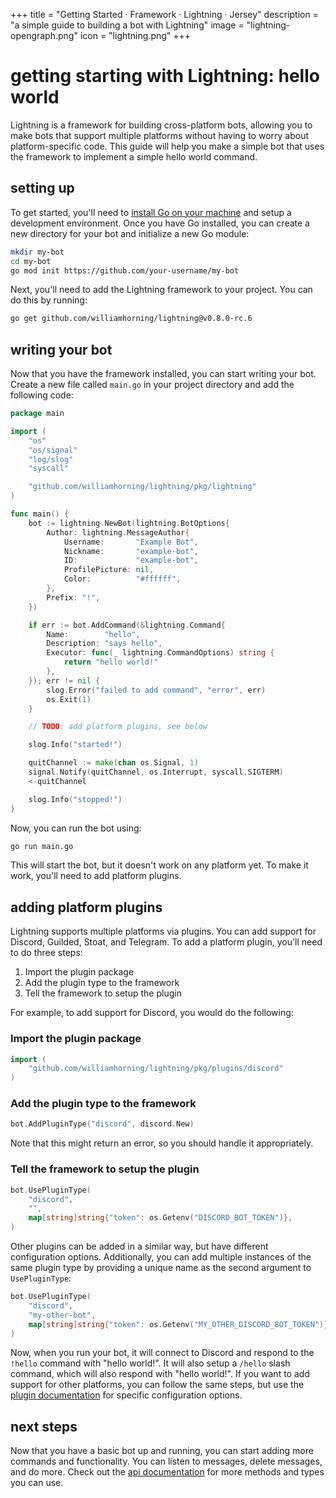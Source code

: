 +++
title = "Getting Started · Framework · Lightning · Jersey"
description = "a simple guide to building a bot with Lightning"
image = "lightning-opengraph.png"
icon = "lightning.png"
+++

# getting starting with Lightning: hello world

Lightning is a framework for building cross-platform bots, allowing you to make
bots that support multiple platforms without having to worry about
platform-specific code. This guide will help you make a simple bot that uses
the framework to implement a simple hello world command.

## setting up

To get started, you'll need to
[install Go on your machine](https://go.dev/doc/install) and setup a
development environment. Once you have Go installed, you can create a new
directory for your bot and initialize a new Go module:

```sh
mkdir my-bot
cd my-bot
go mod init https://github.com/your-username/my-bot
```

Next, you'll need to add the Lightning framework to your project. You can do
this by running:

```sh
go get github.com/williamhorning/lightning@v0.8.0-rc.6
```

## writing your bot

Now that you have the framework installed, you can start writing your bot.
Create a new file called `main.go` in your project directory and add the
following code:

```go
package main

import (
    "os"
    "os/signal"
    "log/slog"
    "syscall"

    "github.com/williamhorning/lightning/pkg/lightning"
)

func main() {
    bot := lightning.NewBot(lightning.BotOptions{
        Author: lightning.MessageAuthor{
            Username:       "Example Bot",
            Nickname:       "example-bot",
            ID:             "example-bot",
            ProfilePicture: nil,
            Color:          "#ffffff",
        },
        Prefix: "!",
    })

    if err := bot.AddCommand(&lightning.Command{
        Name:        "hello",
        Description: "says hello",
        Executor: func(_ lightning.CommandOptions) string {
            return "hello world!"
        },
    }); err != nil {
        slog.Error("failed to add command", "error", err)
        os.Exit(1)
    }

    // TODO: add platform plugins, see below

    slog.Info("started!")

    quitChannel := make(chan os.Signal, 1)
    signal.Notify(quitChannel, os.Interrupt, syscall.SIGTERM)
    <-quitChannel

    slog.Info("stopped!")
}
```

Now, you can run the bot using:

```sh
go run main.go
```

This will start the bot, but it doesn't work on any platform yet. To make it
work, you'll need to add platform plugins.

## adding platform plugins

Lightning supports multiple platforms via plugins. You can add support for
Discord, Guilded, Stoat, and Telegram. To add a platform plugin, you'll
need to do three steps:

1. Import the plugin package
2. Add the plugin type to the framework
3. Tell the framework to setup the plugin

For example, to add support for Discord, you would do the following:

### Import the plugin package

```go
import (
    "github.com/williamhorning/lightning/pkg/plugins/discord"
)
```

### Add the plugin type to the framework

```go
bot.AddPluginType("discord", discord.New)
```

Note that this might return an error, so you should handle it appropriately.

### Tell the framework to setup the plugin

```go
bot.UsePluginType(
    "discord",
    "",
    map[string]string{"token": os.Getenv("DISCORD_BOT_TOKEN")},
)
```

Other plugins can be added in a similar way, but have different configuration
options. Additionally, you can add multiple instances of the same plugin type
by providing a unique name as the second argument to `UsePluginType`:

```go
bot.UsePluginType(
    "discord",
    "my-other-bot", 
    map[string]string{"token": os.Getenv("MY_OTHER_DISCORD_BOT_TOKEN")},
)
```

Now, when you run your bot, it will connect to Discord and respond to the
`!hello` command with "hello world!". It will also setup a `/hello` slash
command, which will also respond with "hello world!". If you want to add
support for other platforms, you can follow the same steps, but use the
[plugin documentation](./plugins) for specific configuration options.

## next steps

Now that you have a basic bot up and running, you can start adding more
commands and functionality. You can listen to messages, delete messages,
and do more. Check out the [api documentation](/go/lightning/godoc)
for more methods and types you can use.
